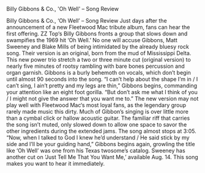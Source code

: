 Billy Gibbons & Co., 'Oh Well' – Song Review

Billy Gibbons & Co., ‘Oh Well’ – Song Review
Just days after the announcement of a new Fleetwood Mac tribute album, fans can hear the first offering. ZZ Top‘s Billy Gibbons fronts a group that slows down and swampifies the 1969 hit ‘Oh Well.’
No one will accuse Gibbons, Matt Sweeney and Blake Mills of being intimidated by the already bluesy rock song. Their version is an original, born from the mud of Mississippi Delta.
This new power trio stretch a two or three minute cut (original version) to nearly five minutes of rootsy rambling with bare bones percussion and organ garnish. Gibbons is a burly behemoth on vocals, which don’t begin until almost 90 seconds into the song.
“I can’t help about the shape I’m in / I can’t sing, I ain’t pretty and my legs are thin,” Gibbons begins, commanding your attention like an eight foot gorilla. “But don’t ask me what I think of you / I might not give the answer that you want me to.”
The new version may not play well with Fleetwood Mac‘s most loyal fans, as the legendary group rarely made music this dirty. Much of Gibbon’s singing is over little more than a cymbal click or hallow acoustic guitar. The familiar riff that carries the song isn’t muted, only slowed down to allow one space to savor the other ingredients during the extended jams. The song almost stops at 3:05.
“Now, when I talked to God I knew he’d understand / He said stick by my side and I’ll be your guiding hand,” Gibbons begins again, growling the title like ‘Oh Well’ was one from his Texas twosome’s catalog. Sweeney has another cut on ‘Just Tell Me That You Want Me,’ available Aug. 14. This song makes you want to hear it immediately.